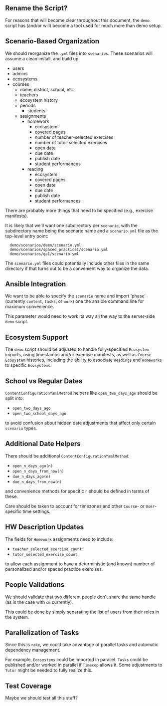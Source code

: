 ## Rename the Script?

For reasons that will become clear throughout this document,
the `demo` script has (and/or will) become a tool used for much more than demo setup.

## Scenario-Based Organization

We should reorganize the `.yml` files into `scenarios`.
These scenarios will assume a clean install, and build up:

* users
* admins
* ecosystems
* courses
  * name, district, school, etc.
  * teachers
  * ecosystem history
  * periods
    * students
  * assignments
    * homework
      * ecosystem
      * covered pages
      * number of teacher-selected exercises
      * number of tutor-selected exercises
      * open date
      * due date
      * publish date
      * student performances
    * reading
      * ecosystem
      * covered pages
      * open date
      * due date
      * publish date
      * student performances

There are probably more things that need to be specified (e.g., exercise manifests).

It is likely that we'll want one subdirectory per `scenario`,
with the subdirectory name being the scenario name and a `scenario.yml` file as the top-level entry point:

```
  demo/scenarios/demo/scenario.yml
  demo/scenarios/spaced_practice1/scenario.yml
  demo/scenarios/qa1/scenario.yml
```

The `scenario.yml` files could potentially include other files
in the same directory
if that turns out to be a convenient way to organize the data.

## Ansible Integration

We want to be able to specify the `scenario` name
and import 'phase' (currently `content`, `tasks`, or `work`)
one the ansible command line
for maximum convenience.

This parameter would need to work its way all the way to the server-side `demo` script.

## Ecosystem Support

The `demo` script should be adjusted to handle fully-specified `Ecosystem` imports,
using timestamps and/or exercise manifests,
as well as `Course` `Ecosystem` histories,
including the ability to associate `Readings` and `Homeworks` to specific `Ecosystems`.

## School vs Regular Dates

`ContentConfigurationYamlMethod` helpers like `open_two_days_ago` should be split into:

* `open_two_days_ago`
* `open_two_school_days_ago`

to avoid confusion about hidden date adjustments that affect only certain `scenario` types.

## Additional Date Helpers

There should be additional `ContentConfigurationYamlMethod`:

* `open_n_days_ago(n)`
* `open_n_days_from_now(n)`
* `due_n_days_ago(n)`
* `due_n_days_from_now(n)`

and convenience methods for specific `n` should be defined in terms of these.

Care should be taken to account for timezones and other `Course`- or `User`- specific time settings.

## HW Description Updates

The fields for `Homework` assignments need to include:

* `teacher_selected_exercise_count`
* `tutor_selected_exercise_count`

to allow each assignment to have a deterministic (and known) number of personalized and/or spaced practice exercises.

## People Validations

We should validate that two different people don't share the same handle (as is the case with `cm` currently).

This could be done by simply separating the list of users from their roles in the system.

## Parallelization of Tasks

Since this is `rake`, we could take advantage of parallel tasks and automatic dependency management.

For example, `Ecosystems` could be imported in parallel.  `Tasks` could be published and/or worked in parallel if `Timecop` allows it.  Some adjustments to `Tutor` might be needed to fully realize this.

## Test Coverage

Maybe we should test all this stuff?
